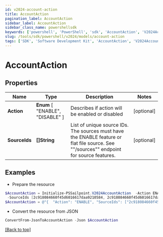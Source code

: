 ```yaml
---
id: v2024-account-action
title: AccountAction
pagination_label: AccountAction
sidebar_label: AccountAction
sidebar_class_name: powershellsdk
keywords: ['powershell', 'PowerShell', 'sdk', 'AccountAction', 'V2024AccountAction'] 
slug: /tools/sdk/powershell/v2024/models/account-action
tags: ['SDK', 'Software Development Kit', 'AccountAction', 'V2024AccountAction']
---
```



# AccountAction

## Properties

Name | Type | Description | Notes
------------ | ------------- | ------------- | -------------
**Action** |  **Enum** [  "ENABLE",    "DISABLE" ] | Describes if action will be enabled or disabled | [optional] 
**SourceIds** | **[]String** | List of unique source IDs. The sources must have the ENABLE feature or flat file source. See ""/sources"" endpoint for source features. | [optional] 

## Examples

- Prepare the resource
```powershell
$AccountAction = Initialize-PSSailpoint.V2024AccountAction  -Action ENABLE `
 -SourceIds [2c918084660f45d6016617daa9210584, 2c918084660f45d6016617daa9210500]
$AccountAction = @"{  "Action": "ENABLE", "SourceIds": ["2c918084660f45d6016617daa9210584", "2c918084660f45d6016617daa9210500"] }"@
```

- Convert the resource from JSON
```powershell
ConvertFrom-JsonToAccountAction -Json $AccountAction
```


[[Back to top]](#) 

